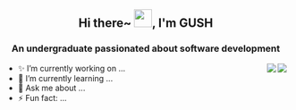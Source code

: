 <h2 align="center">Hi there~ <img src="https://cdn.jsdelivr.net/gh/dmego/images/img/Hi.gif" height="32" />, I'm GUSH </h2>
<h3 align="center">An undergraduate passionated about software development</h3>

<img align="right" src="https://readme-stats-dmego.vercel.app/api?username=Bug-Dever&show_icons=true&theme=ambient_gradient"/>
<img align="right" src="https://readme-stats-dmego.vercel.app/api/top-langs?username=Bug-Dever&layout=Compact"/>

<ul>
  <li>✨ I’m currently working on ...</li>
  <li>🌱 I’m currently learning ...</li>
  <li>💬 Ask me about ...</li>
  <li>⚡ Fun fact: ...</li>
</ul>

<!--
**Bug-Dever/Bug-Dever** is a ✨ _special_ ✨ repository because its `README.md` (this file) appears on your GitHub profile.

Here are some ideas to get you started:

- 🔭 I’m currently working on ...
- 🌱 I’m currently learning ...
- 👯 I’m looking to collaborate on ...
- 🤔 I’m looking for help with ...
- 💬 Ask me about ...
- 📫 How to reach me: ...
- 😄 Pronouns: ...
- ⚡ Fun fact: ...
-->
